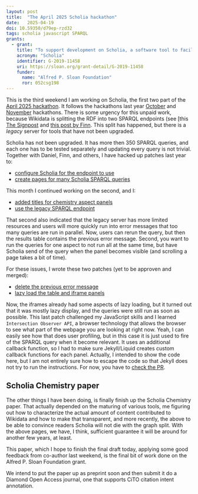 ```yaml
---
layout: post
title:  "The April 2025 Scholia hackathon"
date:   2025-04-19
doi: 10.59350/d79ep-rzd32
tags: scholia javascript SPARQL
grants:
  - grant:
    title: "To support development on Scholia, a software tool to facilitate the exploration and curation of the research literature"
    acronym: "Scholia"
    identifier: G-2019-11458
    uri: https://sloan.org/grant-detail/G-2019-11458
    funder:
      name: "Alfred P. Sloan Foundation"
      ror: 052csg198
---
```


This is the third weekend I am working on Scholia, the first two part of the [April 2025 hackathon](https://www.wikidata.org/wiki/Wikidata:Scholia/Events/Hackathon_April_2025#Participants). It follows the hackathons
last year [October](https://www.wikidata.org/wiki/Wikidata:Scholia/Events/Hackathon_October_2024) and
[November](https://chem-bla-ics.linkedchemistry.info/2024/11/17/sparql-examples.html) hackathons.
There is some urgency for this unpaid work, because Wikidata is splitting the RDF into two
SPARQL endpoints (see [this [The Signpost](https://en.wikipedia.org/wiki/Wikipedia:Wikipedia_Signpost/2024-05-16/Op-Ed)
and [this post by Finn](https://finnaarupnielsen.wordpress.com/2024/10/18/scholia-in-the-age-of-the-wikidata-query-service-split/).
This split has happened, but there is a *legacy* server for tools that have not been upgraded.

Scholia has not been upgraded. It has more then 350 SPARQL queries, and each one has to be tested
separately and updating every query is not trivial. Together with Daniel, Finn, and others, I have
hacked up patches last year to:

* [configure Scholia for the endpoint to use](https://chem-bla-ics.linkedchemistry.info/2024/08/23/scholia.html)
* [create pages for many Scholia SPARQL queries](https://chem-bla-ics.linkedchemistry.info/2024/11/17/sparql-examples.html)

This month I continued working on the second, and I:

* [added titles for chemistry aspect panels](https://github.com/WDscholia/scholia/pull/2597)
* [use the legacy SPARQL endpoint](https://github.com/WDscholia/scholia/pull/2589)

That second also indicated that the legacy server has more limited resources and users will more
quickly run into error messages that too many queries are run in parallel. Now, users can rerun
the query, but then the results table contains the previous error message. Second, you want to run
the queries for one aspect to not run all at the same time, but have Scholia send of the
query when the panel becomes visible (and scrolling a page takes a bit of time).

For these issues, I wrote these two patches (yet to be approven and merged):

* [delete the previous error message](https://github.com/WDscholia/scholia/pull/2608)
* [lazy load the table and iframe panels](https://github.com/WDscholia/scholia/pull/2611)

Now, the iframes already had some aspects of lazy loading, but it turned out that it was mostly
lazy display, and the queries were still run as soon as possible. This last patch challenged my
JavaScript skills and I learned `Intersection Observer API`, a browser technology that allows
the browser to see what part of the webpage you are looking at right now. Yeah, I can easily
see how that does user profiling, but in this case it is just used to fire of the SPARQL
query when it become relevant. It uses an additional callback function, so I had to
make sure Jekyll/Liquid creates custom callback functions for each panel.
Actually, I intended to show the code here, but I am not entirely sure how to escape
the code so that Jekyll does not try to run the instructions. For now, you have to
[check the PR](https://github.com/WDscholia/scholia/pull/2611/files).

## Scholia Chemistry paper

The other things I have been doing, is finally finish up the Scholia Chemistry paper.
That actually depended on the maturing of various tools, me figuring out how to characterize
the actual amount of content contributed to Wikidata and how to make that transparent,
and more recently, the above to be able to convince readers Scholia will not die with
the graph split. With the above pages, we have, I think, sufficient guarantee it will
be around for another few years, at least.

This paper, which I hope to finish the final draft today, applying
some good feedback from co-author last weekend, is the final bit of work done on
the Alfred P. Sloan Foundation grant.

We intend to put the paper up as preprint soon and then submit it do a Diamond Open Access
journal, one that supports CiTO citation intent annotation.

